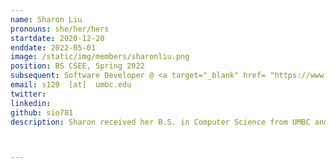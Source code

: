 ```yaml
---
name: Sharon Liu
pronouns: she/her/hers
startdate: 2020-12-20
enddate: 2022-05-01
image: /static/img/members/sharonliu.png
position: BS CSEE, Spring 2022
subsequent: Software Developer @ <a target="_blank" href= "https://www.jhuapl.edu/"> Johns Hopkins Applied Physics Lab</a>
email: s120  [at]  umbc.edu
twitter: 
linkedin: 
github: sio781
description: Sharon received her B.S. in Computer Science from UMBC and is currently working for Johns Hopkins Applied Physics Lab as a software developer. She enjoys applying her knowledge to other fields to branch out and learn.



---
```

